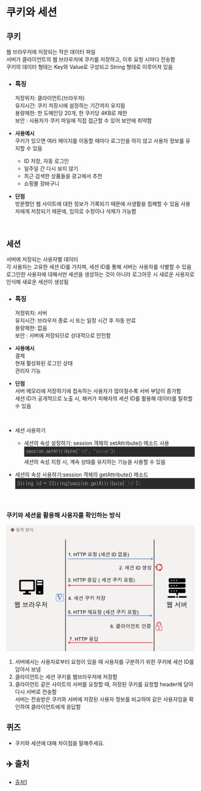 # 쿠키와 세션

## 쿠키

웹 브라우저에 저장되는 작은 데이터 파일<br>
서버가 클라이언트의 웹 브라우저에 쿠키를 저장하고, 이후 요청 시마다
전송함<br>
쿠키의 데이터 형태는 Key와 Value로 구성되고 String 형태로 이루어져 있음<br>

- ### 특징<br>

  저장위치: 클라이언트(브라우저)<br>
  유지시간: 쿠키 저장시에 설정하는 기간까지 유지됨<br>
  용량제한: 한 도메인당 20개, 한 쿠키당 4KB로 제한<br>
  보안 : 사용자가 쿠키 파일에 직접 접근할 수 있어 보안에 취약함 <br>

- **사용예시**<br>
  쿠키가 있으면 여러 페이지를 이동할 때마다 로그인을 하지 않고 사용자 정보를 유지할 수 있음<br>

  - ID 저장, 자동 로그인<br>
  - 일주일 간 다시 보지 않기<br>
  - 최근 검색한 상품들을 광고에서 추천<br>
  - 쇼핑몰 장바구니<br>

- **단점**<br>
  방문했던 웹 사이트에 대한 정보가 기록되기 때문에 사생활을 침해할 수 있음
  사용자에게 저장되기 때문에, 임의로 수정이나 삭제가 가능함

<br>

## 세션 <br>

서버에 저장되는 사용자별 데이터<br>
각 사용자는 고유한 세션 ID를 가지며, 세션 ID를 통해 서버는 사용자를 식별할 수 있음<br> 로그인한 사용자에 대해서만 세션을 생성하는 것이 아니라
로그아웃 시 새로운 사용자로 인식해 새로운 세션이 생성됨 <br>

- ### 특징<br>

  저정위치: 서버<br>
  유지시간: 브라우저 종료 시 또는 일정 시간 후 자동 만료<br>
  용량제한: 없음<br>
  보안 : 서버에 저장되므로 상대적으로 안전함<br>

- **사용예시**<br>
  결제<br>
  현재 활성화된 로그인 상태<br>
  관리자 기능 <br>

- **단점**<br>
  서버 메모리에 저장하기에 접속하는 사용자가 많아질수록 서버 부담이 증가함 <br>
  세션 ID가 공개적으로 노출 시,
  해커가 피해자의 세션 ID를 활용해
  데이터를 탈취할 수 있음<br>

  <br>

- 세션 사용하기
  - 세션의 속성 설정하기: session 객체의 setAttribute() 메소드 사용<br>
    ![cookie](./img/12_network_cookie_and_session/2.png)
    <br>
    세션의 속성 지정 시, 계속 상태를 유지하는 기능을 사용할 수 있음 <br>
- 세션의 속성 사용하기:session 객체의 getAttribute() 메소드<br>
  ![cookie](./img/12_network_cookie_and_session/3.png) <br>

  <br>

### 쿠키와 세션을 활용해 사용자를 확인하는 방식<br>

![cookie](./img/12_network_cookie_and_session/1.png)

1. 서버에서는 사용자로부터 요청이 있을 때 사용자를 구분하기 위한 쿠키에 세션 ID를 담아서 보냄<br>
2. 클라이언트는 세션 쿠키를 웹브라우저에 저장함 <br>
3. 클라이언트 같은 사이트의 서버를 요청할 때, 저장된 쿠키를 요청할 header에 담아 다시 서버로 전송함<br>
   서버는 전송받은 쿠키와 서버에 저장된 사용자 정보를 비교하여 같은 사용자임을 확인하여 클라이언트에게 응답함 <br>

## 퀴즈

- 쿠키와 세션에 대해 차이점을 말해주세요.<br>

## ✈️ 출처

- [출처1](https://haryo29.tistory.com/62)
